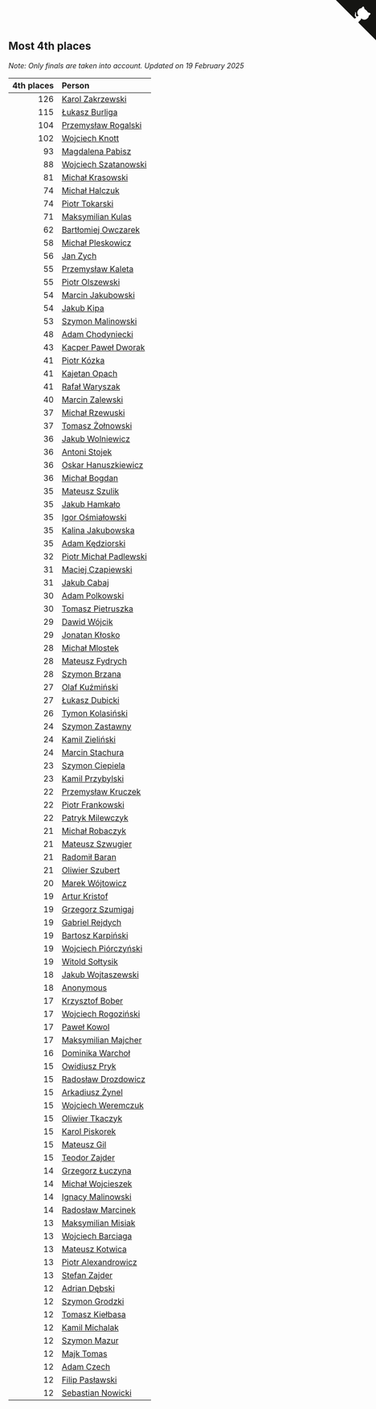 ## Most 4th places

*Note: Only finals are taken into account.*
*Updated on 19 February 2025*

| 4th places | Person |
| ---: | :--- |
| 126 | [Karol Zakrzewski](https://www.worldcubeassociation.org/persons/2014ZAKR01) |
| 115 | [Łukasz Burliga](https://www.worldcubeassociation.org/persons/2013BURL01) |
| 104 | [Przemysław Rogalski](https://www.worldcubeassociation.org/persons/2013ROGA02) |
| 102 | [Wojciech Knott](https://www.worldcubeassociation.org/persons/2011KNOT01) |
| 93 | [Magdalena Pabisz](https://www.worldcubeassociation.org/persons/2017PABI01) |
| 88 | [Wojciech Szatanowski](https://www.worldcubeassociation.org/persons/2011SZAT01) |
| 81 | [Michał Krasowski](https://www.worldcubeassociation.org/persons/2013KRAS02) |
| 74 | [Michał Halczuk](https://www.worldcubeassociation.org/persons/2006HALC01) |
| 74 | [Piotr Tokarski](https://www.worldcubeassociation.org/persons/2013TOKA01) |
| 71 | [Maksymilian Kulas](https://www.worldcubeassociation.org/persons/2021KULA02) |
| 62 | [Bartłomiej Owczarek](https://www.worldcubeassociation.org/persons/2013OWCZ01) |
| 58 | [Michał Pleskowicz](https://www.worldcubeassociation.org/persons/2009PLES01) |
| 56 | [Jan Zych](https://www.worldcubeassociation.org/persons/2014ZYCH01) |
| 55 | [Przemysław Kaleta](https://www.worldcubeassociation.org/persons/2012KALE01) |
| 55 | [Piotr Olszewski](https://www.worldcubeassociation.org/persons/2013OLSZ02) |
| 54 | [Marcin Jakubowski](https://www.worldcubeassociation.org/persons/2007JAKU01) |
| 54 | [Jakub Kipa](https://www.worldcubeassociation.org/persons/2010KIPA01) |
| 53 | [Szymon Malinowski](https://www.worldcubeassociation.org/persons/2013MALI03) |
| 48 | [Adam Chodyniecki](https://www.worldcubeassociation.org/persons/2017CHOD02) |
| 43 | [Kacper Paweł Dworak](https://www.worldcubeassociation.org/persons/2020DWOR01) |
| 41 | [Piotr Kózka](https://www.worldcubeassociation.org/persons/2005KOZK01) |
| 41 | [Kajetan Opach](https://www.worldcubeassociation.org/persons/2018OPAC01) |
| 41 | [Rafał Waryszak](https://www.worldcubeassociation.org/persons/2013WARY01) |
| 40 | [Marcin Zalewski](https://www.worldcubeassociation.org/persons/2011ZALE02) |
| 37 | [Michał Rzewuski](https://www.worldcubeassociation.org/persons/2014RZEW01) |
| 37 | [Tomasz Żołnowski](https://www.worldcubeassociation.org/persons/2005ZOLN01) |
| 36 | [Jakub Wolniewicz](https://www.worldcubeassociation.org/persons/2012WOLN01) |
| 36 | [Antoni Stojek](https://www.worldcubeassociation.org/persons/2022STOJ03) |
| 36 | [Oskar Hanuszkiewicz](https://www.worldcubeassociation.org/persons/2018HANU02) |
| 36 | [Michał Bogdan](https://www.worldcubeassociation.org/persons/2012BOGD01) |
| 35 | [Mateusz Szulik](https://www.worldcubeassociation.org/persons/2017SZUL01) |
| 35 | [Jakub Hamkało](https://www.worldcubeassociation.org/persons/2018HAMK01) |
| 35 | [Igor Ośmiałowski](https://www.worldcubeassociation.org/persons/2014OMIA01) |
| 35 | [Kalina Jakubowska](https://www.worldcubeassociation.org/persons/2009BRZE01) |
| 35 | [Adam Kędziorski](https://www.worldcubeassociation.org/persons/2019KEDZ01) |
| 32 | [Piotr Michał Padlewski](https://www.worldcubeassociation.org/persons/2008PADL01) |
| 31 | [Maciej Czapiewski](https://www.worldcubeassociation.org/persons/2014CZAP01) |
| 31 | [Jakub Cabaj](https://www.worldcubeassociation.org/persons/2008CABA03) |
| 30 | [Adam Polkowski](https://www.worldcubeassociation.org/persons/2007POLK01) |
| 30 | [Tomasz Pietruszka](https://www.worldcubeassociation.org/persons/2021PIET01) |
| 29 | [Dawid Wójcik](https://www.worldcubeassociation.org/persons/2016WOJC04) |
| 29 | [Jonatan Kłosko](https://www.worldcubeassociation.org/persons/2013KOSK01) |
| 28 | [Michał Mlostek](https://www.worldcubeassociation.org/persons/2015MLOS01) |
| 28 | [Mateusz Fydrych](https://www.worldcubeassociation.org/persons/2011FYDR01) |
| 28 | [Szymon Brzana](https://www.worldcubeassociation.org/persons/2017BRZA01) |
| 27 | [Olaf Kuźmiński](https://www.worldcubeassociation.org/persons/2018KUZM02) |
| 27 | [Łukasz Dubicki](https://www.worldcubeassociation.org/persons/2018DUBI01) |
| 26 | [Tymon Kolasiński](https://www.worldcubeassociation.org/persons/2016KOLA02) |
| 24 | [Szymon Zastawny](https://www.worldcubeassociation.org/persons/2023ZAST01) |
| 24 | [Kamil Zieliński](https://www.worldcubeassociation.org/persons/2008ZIEL01) |
| 24 | [Marcin Stachura](https://www.worldcubeassociation.org/persons/2011STAC01) |
| 23 | [Szymon Ciepiela](https://www.worldcubeassociation.org/persons/2022CIEP01) |
| 23 | [Kamil Przybylski](https://www.worldcubeassociation.org/persons/2016PRZY01) |
| 22 | [Przemysław Kruczek](https://www.worldcubeassociation.org/persons/2013KRUC01) |
| 22 | [Piotr Frankowski](https://www.worldcubeassociation.org/persons/2006FRAN01) |
| 22 | [Patryk Milewczyk](https://www.worldcubeassociation.org/persons/2014MILE01) |
| 21 | [Michał Robaczyk](https://www.worldcubeassociation.org/persons/2006ROBA01) |
| 21 | [Mateusz Szwugier](https://www.worldcubeassociation.org/persons/2014SZWU01) |
| 21 | [Radomił Baran](https://www.worldcubeassociation.org/persons/2020BARA02) |
| 21 | [Oliwier Szubert](https://www.worldcubeassociation.org/persons/2022SZUB01) |
| 20 | [Marek Wójtowicz](https://www.worldcubeassociation.org/persons/2008WOJT01) |
| 19 | [Artur Kristof](https://www.worldcubeassociation.org/persons/2012KRIS12) |
| 19 | [Grzegorz Szumigaj](https://www.worldcubeassociation.org/persons/2013SZUM01) |
| 19 | [Gabriel Rejdych](https://www.worldcubeassociation.org/persons/2020REJD01) |
| 19 | [Bartosz Karpiński](https://www.worldcubeassociation.org/persons/2019KARP03) |
| 19 | [Wojciech Piórczyński](https://www.worldcubeassociation.org/persons/2021PIOR01) |
| 19 | [Witold Sołtysik](https://www.worldcubeassociation.org/persons/2015SOLT03) |
| 18 | [Jakub Wojtaszewski](https://www.worldcubeassociation.org/persons/2013WOJT02) |
| 18 | [Anonymous](https://www.worldcubeassociation.org/persons/2017ANON13) |
| 17 | [Krzysztof Bober](https://www.worldcubeassociation.org/persons/2013BOBE01) |
| 17 | [Wojciech Rogoziński](https://www.worldcubeassociation.org/persons/2019ROGO04) |
| 17 | [Paweł Kowol](https://www.worldcubeassociation.org/persons/2011KOWO01) |
| 17 | [Maksymilian Majcher](https://www.worldcubeassociation.org/persons/2011MAJC01) |
| 16 | [Dominika Warchoł](https://www.worldcubeassociation.org/persons/2021WARC01) |
| 15 | [Owidiusz Pryk](https://www.worldcubeassociation.org/persons/2008PRYK01) |
| 15 | [Radosław Drozdowicz](https://www.worldcubeassociation.org/persons/2012DROZ02) |
| 15 | [Arkadiusz Żynel](https://www.worldcubeassociation.org/persons/2018ZYNE01) |
| 15 | [Wojciech Weremczuk](https://www.worldcubeassociation.org/persons/2014WERE01) |
| 15 | [Oliwier Tkaczyk](https://www.worldcubeassociation.org/persons/2017TKAC04) |
| 15 | [Karol Piskorek](https://www.worldcubeassociation.org/persons/2021PISK01) |
| 15 | [Mateusz Gil](https://www.worldcubeassociation.org/persons/2013GILM01) |
| 15 | [Teodor Zajder](https://www.worldcubeassociation.org/persons/2021ZAJD03) |
| 14 | [Grzegorz Łuczyna](https://www.worldcubeassociation.org/persons/2005LUCZ01) |
| 14 | [Michał Wojcieszek](https://www.worldcubeassociation.org/persons/2015WOJC02) |
| 14 | [Ignacy Malinowski](https://www.worldcubeassociation.org/persons/2021MALI02) |
| 14 | [Radosław Marcinek](https://www.worldcubeassociation.org/persons/2022MARC05) |
| 13 | [Maksymilian Misiak](https://www.worldcubeassociation.org/persons/2017MISI01) |
| 13 | [Wojciech Barciaga](https://www.worldcubeassociation.org/persons/2013BARC03) |
| 13 | [Mateusz Kotwica](https://www.worldcubeassociation.org/persons/2016KOTW01) |
| 13 | [Piotr Alexandrowicz](https://www.worldcubeassociation.org/persons/2007ALEX01) |
| 13 | [Stefan Zajder](https://www.worldcubeassociation.org/persons/2021ZAJD02) |
| 12 | [Adrian Dębski](https://www.worldcubeassociation.org/persons/2017DEBS01) |
| 12 | [Szymon Grodzki](https://www.worldcubeassociation.org/persons/2020GROD01) |
| 12 | [Tomasz Kiełbasa](https://www.worldcubeassociation.org/persons/2009KIEL01) |
| 12 | [Kamil Michalak](https://www.worldcubeassociation.org/persons/2016MICH01) |
| 12 | [Szymon Mazur](https://www.worldcubeassociation.org/persons/2010MAZU02) |
| 12 | [Majk Tomas](https://www.worldcubeassociation.org/persons/2022TOMA05) |
| 12 | [Adam Czech](https://www.worldcubeassociation.org/persons/2013CZEC01) |
| 12 | [Filip Pasławski](https://www.worldcubeassociation.org/persons/2013PASA01) |
| 12 | [Sebastian Nowicki](https://www.worldcubeassociation.org/persons/2014NOWI01) |


<a href="https://github.com/maxidragon/wca_statistics_pl" class="github-corner" aria-label="View source on Github"><svg width="80" height="80" viewBox="0 0 250 250" style="fill:#151513; color:#fff; position: absolute; top: 0; border: 0; right: 0;" aria-hidden="true"><path d="M0,0 L115,115 L130,115 L142,142 L250,250 L250,0 Z"></path><path d="M128.3,109.0 C113.8,99.7 119.0,89.6 119.0,89.6 C122.0,82.7 120.5,78.6 120.5,78.6 C119.2,72.0 123.4,76.3 123.4,76.3 C127.3,80.9 125.5,87.3 125.5,87.3 C122.9,97.6 130.6,101.9 134.4,103.2" fill="currentColor" style="transform-origin: 130px 106px;" class="octo-arm"></path><path d="M115.0,115.0 C114.9,115.1 118.7,116.5 119.8,115.4 L133.7,101.6 C136.9,99.2 139.9,98.4 142.2,98.6 C133.8,88.0 127.5,74.4 143.8,58.0 C148.5,53.4 154.0,51.2 159.7,51.0 C160.3,49.4 163.2,43.6 171.4,40.1 C171.4,40.1 176.1,42.5 178.8,56.2 C183.1,58.6 187.2,61.8 190.9,65.4 C194.5,69.0 197.7,73.2 200.1,77.6 C213.8,80.2 216.3,84.9 216.3,84.9 C212.7,93.1 206.9,96.0 205.4,96.6 C205.1,102.4 203.0,107.8 198.3,112.5 C181.9,128.9 168.3,122.5 157.7,114.1 C157.9,116.9 156.7,120.9 152.7,124.9 L141.0,136.5 C139.8,137.7 141.6,141.9 141.8,141.8 Z" fill="currentColor" class="octo-body"></path></svg></a><style>.github-corner:hover .octo-arm{animation:octocat-wave 560ms ease-in-out}@keyframes octocat-wave{0%,100%{transform:rotate(0)}20%,60%{transform:rotate(-25deg)}40%,80%{transform:rotate(10deg)}}@media (max-width:500px){.github-corner:hover .octo-arm{animation:none}.github-corner .octo-arm{animation:octocat-wave 560ms ease-in-out}}</style>
